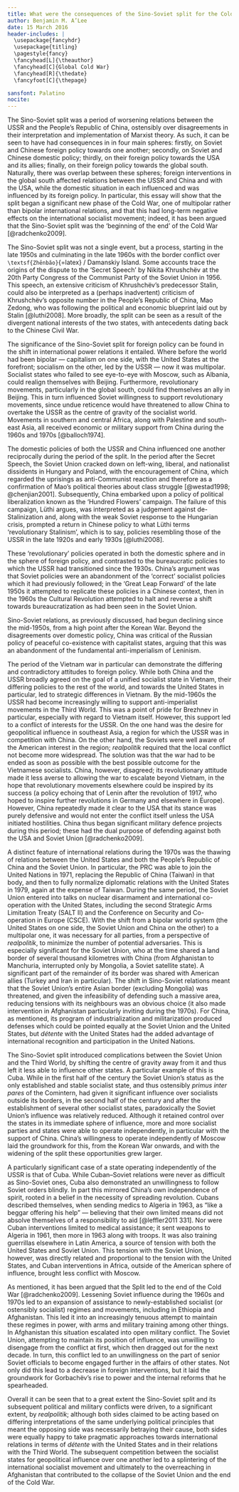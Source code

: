 ```yaml
---
title: What were the consequences of the Sino-Soviet split for the Cold War?
author: Benjamin M. A’Lee
date: 15 March 2016
header-includes: |
  \usepackage{fancyhdr}
  \usepackage{titling}
  \pagestyle{fancy}
  \fancyhead[L]{\theauthor}
  \fancyhead[C]{Global Cold War}
  \fancyhead[R]{\thedate}
  \fancyfoot[C]{\thepage}

sansfont: Palatino
nocite:
---
```


The Sino-Soviet split was a period of worsening relations between the USSR and the People’s Republic of China, ostensibly over disagreements in their interpretation and implementation of Marxist theory. As such, it can be seen to have had consequences in in four main spheres: firstly, on Soviet and Chinese foreign policy towards one another; secondly, on Soviet and Chinese domestic policy; thirdly, on their foreign policy towards the USA and its allies; finally, on their foreign policy towards the global south. Naturally, there was overlap between these spheres; foreign interventions in the global south affected relations between the USSR and China and with the USA, while the domestic situation in each influenced and was influenced by its foreign policy. In particular, this essay will show that the split began a significant new phase of the Cold War, one of multipolar rather than bipolar international relations, and that this had long-term negative effects on the international socialist movement; indeed, it has been argued that the Sino-Soviet split was the ‘beginning of the end’ of the Cold War [@radchenko2009].

The Sino-Soviet split was not a single event, but a process, starting in the late 1950s and culminating in the late 1960s with the border conflict over `\textsf{Zhēnbăo}`{=latex} / Damanskiy Island. Some accounts trace the origins of the dispute to the ‘Secret Speech’ by Nikita Khrushchëv at the 20th Party Congress of the Communist Party of the Soviet Union in 1956. This speech, an extensive criticism of Khrushchëv’s predecessor Stalin, could also be interpreted as a (perhaps inadvertent) criticism of Khrushchëv’s opposite number in the People’s Republic of China, Mao Zedong, who was following the political and economic blueprint laid out by Stalin [@luthi2008]. More broadly, the split can be seen as a result of the divergent national interests of the two states, with antecedents dating back to the Chinese Civil War.

The significance of the Sino-Soviet split for foreign policy can be found in the shift in international power relations it entailed. Where before the world had been bipolar — capitalism on one side, with the United States at the forefront; socialism on the other, led by the USSR — now it was multipolar. Socialist states who failed to see eye-to-eye with Moscow, such as Albania, could realign themselves with Beijing. Furthermore, revolutionary movements, particularly in the global south, could find themselves an ally in Beijing. This in turn influenced Soviet willingness to support revolutionary movements, since undue reticence would have threatened to allow China to overtake the USSR as the centre of gravity of the socialist world. Movements in southern and central Africa, along with Palestine and south-east Asia, all received economic or military support from China during the 1960s and 1970s [@balloch1974].

The domestic policies of both the USSR and China influenced one another reciprocally during the period of the split. In the period after the Secret Speech, the Soviet Union cracked down on left-wing, liberal, and nationalist dissidents in Hungary and Poland, with the encouragement of China, which regarded the uprisings as anti-Communist reaction and therefore as a confirmation of Mao’s political theories about class struggle [@westad1998; @chenjian2001]. Subsequently, China embarked upon a policy of political liberalization known as the ‘Hundred Flowers’ campaign. The failure of this campaign, Lüthi argues, was interpreted as a judgement against de-Stalinization and, along with the weak Soviet response to the Hungarian crisis, prompted a return in Chinese policy to what Lüthi terms ‘revolutionary Stalinism’, which is to say, policies resembling those of the USSR in the late 1920s and early 1930s [@luthi2008].

These ‘revolutionary’ policies operated in both the domestic sphere and in the sphere of foreign policy, and contrasted to the bureaucratic policies to which the USSR had transitioned since the 1930s. China’s argument was that Soviet policies were an abandonment of the ‘correct’ socialist policies which it had previously followed; in the ‘Great Leap Forward’ of the late 1950s it attempted to replicate these policies in a Chinese context, then in the 1960s the Cultural Revolution attempted to halt and reverse a shift towards bureaucratization as had been seen in the Soviet Union.

Sino-Soviet relations, as previously discussed, had begun declining since the mid-1950s, from a high point after the Korean War. Beyond the disagreements over domestic policy, China was critical of the Russian policy of peaceful co-existence with capitalist states, arguing that this was an abandonment of the fundamental anti-imperialism of Leninism.

The period of the Vietnam war in particular can demonstrate the differing and contradictory attitudes to foreign policy. While both China and the USSR broadly agreed on the goal of a unified socialist state in Vietnam, their differing policies to the rest of the world, and towards the United States in particular, led to strategic differences in Vietnam. By the mid-1960s the USSR had become increasingly willing to support anti-imperialist movements in the Third World. This was a point of pride for Brezhnev in particular, especially with regard to Vietnam itself. However, this support led to a conflict of interests for the USSR. On the one hand was the desire for geopolitical influence in southeast Asia, a region for which the USSR was in competition with China. On the other hand, the Soviets were well aware of the American interest in the region; _realpolitik_ required that the local conflict not become more widespread. The solution was that the war had to be ended as soon as possible with the best possible outcome for the Vietnamese socialists. China, however, disagreed; its revolutionary attitude made it less averse to allowing the war to escalate beyond Vietnam, in the hope that revolutionary movements elsewhere could be inspired by its success (a policy echoing that of Lenin after the revolution of 1917, who hoped to inspire further revolutions in Germany and elsewhere in Europe). However, China repeatedly made it clear to the USA that its stance was purely defensive and would not enter the conflict itself unless the USA initiated hostilities. China thus began significant military defence projects during this period; these had the dual purpose of defending against both the USA and Soviet Union [@radchenko2009].

A distinct feature of international relations during the 1970s was the thawing of relations between the United States and both the People’s Republic of China and the Soviet Union. In particular, the PRC was able to join the United Nations in 1971, replacing the Republic of China (Taiwan) in that body, and then to fully normalize diplomatic relations with the United States in 1979, again at the expense of Taiwan. During the same period, the Soviet Union entered into talks on nuclear disarmament and international co-operation with the United States, including the second Strategic Arms Limitation Treaty (SALT II) and the Conference on Security and Co-operation in Europe (CSCE). With the shift from a bipolar world system (the United States on one side, the Soviet Union and China on the other) to a multipolar one, it was necessary for all parties, from a perspective of _realpolitik_, to minimize the number of potential adversaries. This is especially significant for the Soviet Union, who at the time shared a land border of several thousand kilometres with China (from Afghanistan to Manchuria, interrupted only by Mongolia, a Soviet satellite state). A significant part of the remainder of its border was shared with American allies (Turkey and Iran in particular). The shift in Sino-Soviet relations meant that the Soviet Union’s entire Asian border (excluding Mongolia) was threatened, and given the infeasibility of defending such a massive area, reducing tensions with its neighbours was an obvious choice (it also made intervention in Afghanistan particularly inviting during the 1970s). For China, as mentioned, its program of industrialization and militarization produced defenses which could be pointed equally at the Soviet Union and the United States, but _détente_ with the United States had the added advantage of international recognition and participation in the United Nations.

The Sino-Soviet split introduced complications between the Soviet Union and the Third World, by shifting the centre of gravity away from it and thus left it less able to influence other states. A particular example of this is Cuba. While in the first half of the century the Soviet Union’s status as the only established and stable socialist state, and thus ostensibly _primus inter pares_ of the Comintern, had given it significant influence over socialists outside its borders, in the second half of the century and after the establishment of several other socialist states, paradoxically the Soviet Union’s influence was relatively reduced. Although it retained control over the states in its immediate sphere of influence, more and more socialist parties and states were able to operate independently, in particular with the support of China. China’s willingness to operate independently of Moscow laid the groundwork for this, from the Korean War onwards, and with the widening of the split these opportunities grew larger.

A particularly significant case of a state operating independently of the USSR is that of Cuba. While Cuban–Soviet relations were never as difficult as Sino-Soviet ones, Cuba also demonstrated an unwillingness to follow Soviet orders blindly. In part this mirrored China’s own independence of spirit, rooted in a belief in the necessity of spreading revolution. Cubans described themselves, when sending medics to Algeria in 1963, as “like a beggar offering his help” — believing that their own limited means did not absolve themselves of a responsibility to aid [@leffler2011 331]. Nor were Cuban interventions limited to medical assistance; it sent weapons to Algeria in 1961, then more in 1963 along with troops. It was also training guerrillas elsewhere in Latin America, a source of tension with both the United States and Soviet Union. This tension with the Soviet Union, however, was directly related and proportional to the tension with the United States, and Cuban interventions in Africa, outside of the American sphere of influence, brought less conflict with Moscow.

As mentioned, it has been argued that the Split led to the end of the Cold War [@radchenko2009]. Lessening Soviet influence during the 1960s and 1970s led to an expansion of assistance to newly-established socialist (or ostensibly socialist) regimes and movements, including in Ethiopia and Afghanistan. This led it into an increasingly tenuous attempt to maintain these regimes in power, with arms and military training among other things. In Afghanistan this situation escalated into open military conflict. The Soviet Union, attempting to maintain its position of influence, was unwilling to disengage from the conflict at first, which then dragged out for the next decade. In turn, this conflict led to an unwillingness on the part of senior Soviet officials to become engaged further in the affairs of other states. Not only did this lead to a decrease in foreign interventions, but it laid the groundwork for Gorbachëv’s rise to power and the internal reforms that he spearheaded.

Overall it can be seen that to a great extent the Sino-Soviet split and its subsequent political and military conflicts were driven, to a significant extent, by _realpolitik_; although both sides claimed to be acting based on differing interpretations of the same underlying political principles that meant the opposing side was necessarily betraying their cause, both sides were equally happy to take pragmatic approaches towards international relations in terms of _détente_ with the United States and in their relations with the Third World. The subsequent competition between the socialist states for geopolitical influence over one another led to a splintering of the international socialist movement and ultimately to the overreaching in Afghanistan that contributed to the collapse of the Soviet Union and the end of the Cold War.
